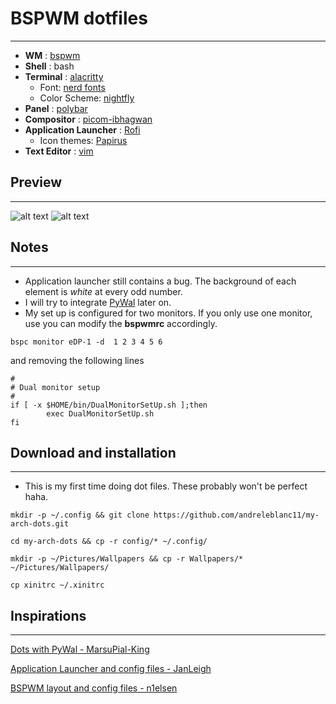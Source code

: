 # BSPWM dotfiles
***
-   **WM** : [bspwm](https://github.com/baskerville/bspwm)
-   **Shell** : bash
-   **Terminal** : [alacritty](https://github.com/alacritty/alacritty)
	- Font: [nerd fonts](https://github.com/ryanoasis/nerd-fonts)
	- Color Scheme: [nightfly](https://github.com/bluz71/vim-nightfly-guicolors)
-   **Panel** : [polybar](https://github.com/polybar/polybar)
-   **Compositor** : [picom-ibhagwan](https://github.com/ibhagwan/picom-ibhagwan-git)
-   **Application Launcher** : [Rofi](https://github.com/davatorium/rofi)
	- Icon themes: [Papirus](https://github.com/PapirusDevelopmentTeam/papirus-icon-theme)
-   **Text Editor** : [vim](https://github.com/vim/vim)


## Preview
***
![alt text](https://github.com/andreleblanc11/dotfiles/blob/master/Preview/Rice_Screenshot1.png)
![alt text](https://github.com/andreleblanc11/dotfiles/blob/master/Preview/Rice_Screenshot2.png)

## Notes
***
- Application launcher still contains a bug. The background of each element is *white* at every odd number.
- I will try to integrate [PyWal](https://github.com/dylanaraps/pywal) later on.
- My set up is configured for two monitors. If you only use one monitor, use you can modify the **bspwmrc** accordingly.
```
bspc monitor eDP-1 -d  1 2 3 4 5 6
```
and removing the following lines
```
#
# Dual monitor setup
#
if [ -x $HOME/bin/DualMonitorSetUp.sh ];then
        exec DualMonitorSetUp.sh
fi
```

## Download and installation
***
- This is my first time doing dot files. These probably won't be perfect haha.

```
mkdir -p ~/.config && git clone https://github.com/andreleblanc11/my-arch-dots.git

cd my-arch-dots && cp -r config/* ~/.config/

mkdir -p ~/Pictures/Wallpapers && cp -r Wallpapers/* ~/Pictures/Wallpapers/

cp xinitrc ~/.xinitrc
```

## Inspirations
***
[Dots with PyWal - MarsuPial-King](https://github.com/marsupial-king/my-arch-dots)

[Application Launcher and config files - JanLeigh](https://github.com/janleigh/dotfiles)

[BSPWM layout and config files -  n1elsen](https://github.com/n1els3n/bspwm-dotfiles)

